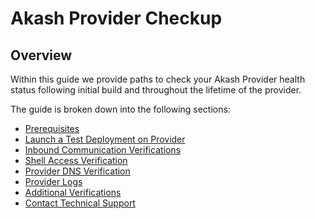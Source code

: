# Akash Provider Checkup

## **Overview**

Within this guide we provide paths to check your Akash Provider health status following initial build and throughout the lifetime of the provider.

The guide is broken down into the following sections:

* [Prerequisites](prerequisites.md)
* [Launch a Test Deployment on Provider](step-1-launch-a-test-deployment-on-provider.md)
* [Inbound Communication Verifications](step-2-inbound-communication-verifications.md)
* [Shell Access Verification](step-3-shell-access-verification.md)
* [Provider DNS Verification](step-4-provider-dns-verification.md)
* [Provider Logs](step-5-provider-logs.md)
* [Additional Verifications](step-6-additional-verifications.md)
* [Contact Technical Support](contact-technical-support.md)
